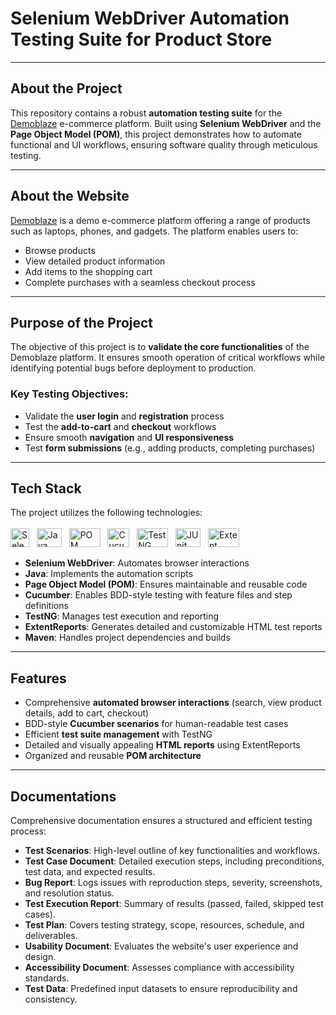 # Selenium WebDriver Automation Testing Suite for Product Store 

---

## **About the Project**  
This repository contains a robust **automation testing suite** for the [Demoblaze](https://www.demoblaze.com/) e-commerce platform. Built using **Selenium WebDriver** and the **Page Object Model (POM)**, this project demonstrates how to automate functional and UI workflows, ensuring software quality through meticulous testing.  

---

## **About the Website**  
[Demoblaze](https://www.demoblaze.com/) is a demo e-commerce platform offering a range of products such as laptops, phones, and gadgets. The platform enables users to:  
- Browse products  
- View detailed product information  
- Add items to the shopping cart  
- Complete purchases with a seamless checkout process  

---

## **Purpose of the Project**  
The objective of this project is to **validate the core functionalities** of the Demoblaze platform. It ensures smooth operation of critical workflows while identifying potential bugs before deployment to production.  

### **Key Testing Objectives**:  
- Validate the **user login** and **registration** process  
- Test the **add-to-cart** and **checkout** workflows  
- Ensure smooth **navigation** and **UI responsiveness**  
- Test **form submissions** (e.g., adding products, completing purchases)  

---

## **Tech Stack** 

The project utilizes the following technologies: <br><br>
<img src="https://upload.wikimedia.org/wikipedia/commons/d/d5/Selenium_Logo.png" alt="Selenium WebDriver" width="30" height="30"> &nbsp; <img src="https://1000logos.net/wp-content/uploads/2020/09/Java-Logo-640x400.png" alt="Java" width="40" height="30"> &nbsp; <img src="https://artoftesting.com/wp-content/uploads/2019/12/Page-Object-Model.jpg" alt="POM" width="50" height="30"> &nbsp; <img src="https://cdn.iconscout.com/icon/free/png-256/free-cucumber-logo-icon-download-in-svg-png-gif-file-formats--programming-langugae-language-pack-logos-icons-1175236.png?f=webp&w=256" alt="Cucumber" width="35" height="30"> &nbsp; <img src="https://miro.medium.com/v2/resize:fit:1400/0*AOGgJbK7Y8_SlReC.png" alt="TestNG" width="50" height="30"> &nbsp; <img src="https://cdn.codegym.cc/images/article/b9c21dfa-bfed-469f-a6bf-89d84ba8e8dc/original.jpeg" alt="JUnit" width="40" height="30"> &nbsp; <img src="https://miro.medium.com/v2/resize:fit:1400/1*FdqSMPjuMS7eH06zYKp1wA.png" alt="Extent Report" width="50" height="30">

- **Selenium WebDriver**: Automates browser interactions  
- **Java**: Implements the automation scripts  
- **Page Object Model (POM)**: Ensures maintainable and reusable code  
- **Cucumber**: Enables BDD-style testing with feature files and step definitions  
- **TestNG**: Manages test execution and reporting  
- **ExtentReports**: Generates detailed and customizable HTML test reports  
- **Maven**: Handles project dependencies and builds  

---

## **Features**  
- Comprehensive **automated browser interactions** (search, view product details, add to cart, checkout)  
- BDD-style **Cucumber scenarios** for human-readable test cases  
- Efficient **test suite management** with TestNG  
- Detailed and visually appealing **HTML reports** using ExtentReports  
- Organized and reusable **POM architecture**  

---

## Documentations

Comprehensive documentation ensures a structured and efficient testing process:

- **Test Scenarios**: High-level outline of key functionalities and workflows.
- **Test Case Document**: Detailed execution steps, including preconditions, test data, and expected results.
- **Bug Report**: Logs issues with reproduction steps, severity, screenshots, and resolution status.
- **Test Execution Report**: Summary of results (passed, failed, skipped test cases).
- **Test Plan**: Covers testing strategy, scope, resources, schedule, and deliverables.
- **Usability Document**: Evaluates the website's user experience and design.
- **Accessibility Document**: Assesses compliance with accessibility standards.
- **Test Data**: Predefined input datasets to ensure reproducibility and consistency.
